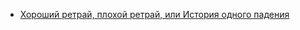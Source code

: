 - [Хороший ретрай, плохой ретрай, или История одного падения](https://habr.com/ru/companies/yandex/articles/762678/)